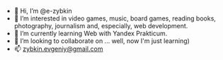 - 👋 Hi, I’m @e-zybkin
- 👀 I’m interested in video games, music, board games, reading books, photography, journalism and, especially, web development.
- 🌱 I’m currently learning Web with Yandex Prakticum.
- 💞️ I’m looking to collaborate on ... well, now I'm just learning)
- 📫 zybkin.evgeniy@gmail.com

<!---
e-zybkin/e-zybkin is a ✨ special ✨ repository because its `README.md` (this file) appears on your GitHub profile.
You can click the Preview link to take a look at your changes.
--->
